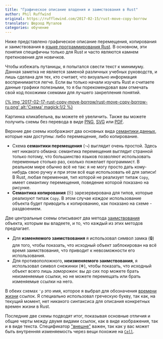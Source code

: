 ```yaml
---
title: "Графическое описание владения и заимствования в Rust"
author: Phil Ruffwind
original: https://rufflewind.com/2017-02-15/rust-move-copy-borrow
translator: Шерзод Муталов
categories: обучение
---
```


Ниже представлено графическое описание перемещения, копирования и заимствования в [языке программирования Rust](https://www.rust-lang.org/). 
В основном, эти понятия специфичны только для Rust и часто являются камнем преткновения для новичков.

Чтобы избежать путаницы, я попытался свести текст к минимуму. Данная заметка не является заменой различных учебных руководств, и лишь сделана для тех, 
кто считает, что визуально информация воспринимается легче. Если вы только начали изучать Rust и считаете данные графики полезными, то я бы порекомендовал вам отмечать свой код похожими схемами для лучшего закрепления понятий.

<a href="{% asset_path '2017-02-17-rust-copy-move-borrow/rust-move-copy-borrow-ru.png' %}" target="blank">
{% img '2017-02-17-rust-copy-move-borrow/rust-move-copy-borrow-ru.png' alt:'Схема' magick:1/2 %}
</a>

<!--cut-->

Картинка кликабельна, вы можете её увеличить. Также вы можете получить схемы без перевода в виде [PNG](https://rufflewind.com/img/rust-move-copy-borrow.png), [SVG](https://rufflewind.com/img/rust-move-copy-borrow.svg) или [PDF](https://rufflewind.com/img/rust-move-copy-borrow.pdf).

Верхние две схемы изображают два основных вида [семантики данных](http://rurust.github.io/rust_book_ru/src/ownership.html), которые нам доступны: либо перемещение, либо копирование.
+ Схема **семантики перемещения** (⤳) выглядит очень простой. Здесь нет никакого обмана: семантика перемещения выглядит странной только потому, что большинство языков позволяют использовать переменные столько раз, сколько пожелает программист. В реальном мире обычно всё не так: я не могу просто дать кому-нибудь свою ручку и при этом всё еще использовать её для записи! В Rust, любая переменная, тип которой не реализует типаж `Copy`, имеет семантику перемещения, поведение которой показано на рисунке.
+ **Семантика копирования** (⎘) зарезервирована для типов, которые реализуют типаж `Copy`. В этом случае *каждое* использование объекта будет приводить к копированию, как показано на схеме - раздвоением.

Две центральные схемы описывают два метода [заимствования](http://rurust.github.io/rust_book_ru/src/references-and-borrowing.html) объекта, которым вы владеете, и то, что каждый из этих методов предлагает.
+ Для **изменяемого заимствования** я использовал символ замка (🔒) для того, чтобы показать, что исходный объект заблокирован на всё время заимствования, что приводит к невозможности его использования.
+ Для противоположного, **неизменяемого заимствования**, я использовал символ снежинки (❄), чтобы показать, что исходный объект всего лишь *заморожен*: вы до сих пор можете брать неизменяемые ссылки, но не можете перемещать или брать изменяемые ссылки на него.

В обеих схемах `'ρ` это имя, которое я выбрал для обозначения [времени жизни](http://rurust.github.io/rust_book_ru/src/lifetimes.html) ссылок. Я специально использовал греческую букву, так как, на текущий момент, нет никакого синтаксиса для описания конкретных времен жизни в Rust.

Последние две схемы подводят итог, показывая основные отличия и общие черты между двумя видами ссылок, как в виде изображения, так и в виде текста. Спецификатор ["внешне"](http://rurust.github.io/rust_book_ru/src/mutability.html#Внутренняя-interior-и-внешняя-exterior-изменяемость) важен, так как у вас может быть внутренняя изменяемость через вещи похожие на [`Cell`](https://doc.rust-lang.org/std/cell/). 
